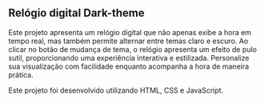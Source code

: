 ## Relógio digital Dark-theme 

Este projeto apresenta um relógio digital que não apenas exibe a hora em tempo real, mas também permite alternar entre temas claro e escuro. Ao clicar no botão de mudança de tema, o relógio apresenta um efeito de pulo sutil, proporcionando uma experiência interativa e estilizada. Personalize sua visualização com facilidade enquanto acompanha a hora de maneira prática.

Este projeto foi desenvolvido utilizando HTML, CSS e JavaScript.
